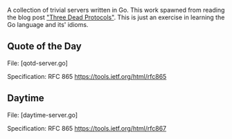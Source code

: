 A collection of trivial servers written in Go. This work spawned from reading the blog post ["Three Dead Protocols"](http://blog.annharter.com/2015/07/15/three-dead-protocols.html). This is just an exercise in learning the Go language and its' idioms.

## Quote of the Day
File: [qotd-server.go]

Specification: RFC 865 https://tools.ietf.org/html/rfc865

## Daytime
File: [daytime-server.go]

Specification: RFC 865 https://tools.ietf.org/html/rfc867

